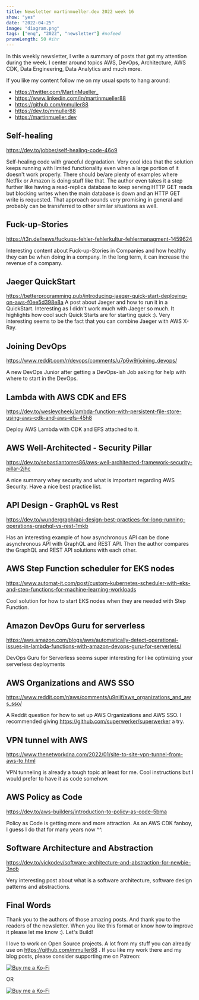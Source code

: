```yaml
---
title: Newsletter martinmueller.dev 2022 week 16
show: "yes"
date: "2022-04-25"
image: "diagram.png"
tags: ["eng", "2022", "newsletter"] #nofeed
pruneLength: 50 #ihr
---
```


In this weekly newsletter, I write a summary of posts that got my attention during the week. I center around topics AWS, DevOps, Architecture, AWS CDK, Data Engineering, Data Analytics and much more.

If you like my content follow me on my usual spots to hang around:

- <https://twitter.com/MartinMueller_>
- <https://www.linkedin.com/in/martinmueller88>
- <https://github.com/mmuller88>
- <https://dev.to/mmuller88>
- <https://martinmueller.dev>

## Self-healing

<https://dev.to/jobber/self-healing-code-46o9>

Self-healing code with graceful degradation. Very cool idea that the solution keeps running with limited functionality even when a large portion of it doesn't work properly. There should be/are plenty of examples where Netflix or Amazon is doing stuff like that. The author even takes it a step further like having a read-replica database to keep serving HTTP GET reads but blocking writes when the main database is down and an HTTP GET write is requested. That approach sounds very promising in general and probably can be transferred to other similar situations as well.

## Fuck-up-Stories

<https://t3n.de/news/fuckups-fehler-fehlerkultur-fehlermanagment-1459624>

Interesting content about Fuck-up-Stories in Companies and how healthy they can be when doing in a company. In the long term, it can increase the revenue of a company.

## Jaeger QuickStart

<https://betterprogramming.pub/introducing-jaeger-quick-start-deploying-on-aws-f0ee5d398e8a>
A post about Jaeger and how to run it in a QuickStart. Interesting as I didn't work much with Jaeger so much. It highlights how cool such Quick Starts are for starting quick :). Very interesting seems to be the fact that you can combine Jaeger with AWS X-Ray.

## Joining DevOps

<https://www.reddit.com/r/devops/comments/u7p6w9/joining_devops/>

A new DevOps Junior after getting a DevOps-ish Job asking for help with where to start in the DevOps.

## Lambda with AWS CDK and EFS

<https://dev.to/wesleycheek/lambda-function-with-persistent-file-store-using-aws-cdk-and-aws-efs-45h8>

Deploy AWS Lambda with CDK and EFS attached to it.

## AWS Well-Architected - Security Pillar

<https://dev.to/sebastiantorres86/aws-well-architected-framework-security-pillar-2jhc>

A nice summary whey security and what is important regarding AWS Security. Have a nice best practice list.

## API Design - GraphQL vs Rest

<https://dev.to/wundergraph/api-design-best-practices-for-long-running-operations-graphql-vs-rest-1mkb>

Has an interesting example of how asynchronous API can be done asynchronous API with GraphQL and REST API. Then the author compares the GraphQL and REST API solutions with each other.

## AWS Step Function scheduler for EKS nodes

<https://www.automat-it.com/post/custom-kubernetes-scheduler-with-eks-and-step-functions-for-machine-learning-workloads>

Cool solution for how to start EKS nodes when they are needed with Step Function.

## Amazon DevOps Guru for serverless

<https://aws.amazon.com/blogs/aws/automatically-detect-operational-issues-in-lambda-functions-with-amazon-devops-guru-for-serverless/>

DevOps Guru for Serverless seems super interesting for like optimizing your serverless deployments

## AWS Organizations and AWS SSO

<https://www.reddit.com/r/aws/comments/u9niif/aws_organizations_and_aws_sso/>

A Reddit question for how to set up AWS Organizations and AWS SSO. I recommended giving <https://github.com/superwerker/superwerker> a try.

## VPN tunnel with AWS

<https://www.thenetworkdna.com/2022/01/site-to-site-vpn-tunnel-from-aws-to.html>

VPN tunneling is already a tough topic at least for me. Cool instructions but I would prefer to have it as code somehow.

## AWS Policy as Code

<https://dev.to/aws-builders/introduction-to-policy-as-code-5bma>

Policy as Code is getting more and more attraction. As an AWS CDK fanboy, I guess I do that for many years now ^^.

## Software Architecture and Abstraction

<https://dev.to/vickodev/software-architecture-and-abstraction-for-newbie-3nob>

Very interesting post about what is a software architecture, software design patterns and abstractions.

## Final Words

Thank you to the authors of those amazing posts. And thank you to the readers of the newsletter. When you like this format or know how to improve it please let me know :). Let's Build!

I love to work on Open Source projects. A lot from my stuff you can already use on <https://github.com/mmuller88> . If you like my work there and my blog posts, please consider supporting me on Patreon:

[![Buy me a Ko-Fi](https://theastrologypodcast.com/wp-content/uploads/2015/06/become-my-patron-05.jpg)](https://www.patreon.com/bePatron?u=29010217)

OR

[![Buy me a Ko-Fi](https://storage.ko-fi.com/cdn/useruploads/png_d554a01f-60f0-4969-94d1-7b69f3e28c2fcover.jpg?v=69a332f2-b808-4369-8ba3-dae0d1100dd4)](https://ko-fi.com/T6T1BR59W)
